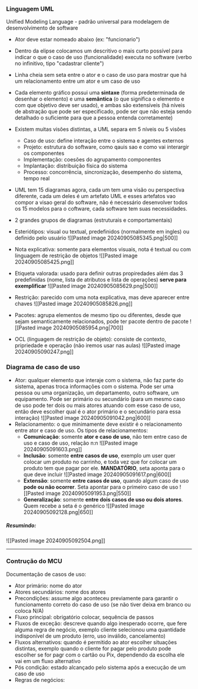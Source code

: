 ### Linguagem UML
Unified Modeling Language - padrão universal para modelagem de desenvolvimento de software

- Ator deve estar nomeado abaixo (ex: "funcionario")
- Dentro da elipse colocamos um descritivo o mais curto possível para indicar o que o caso de uso (funcionalidade) executa no software (verbo no infinitivo, tipo "cadastrar cliente")
- Linha cheia sem seta entre o ator e o caso de uso para mostrar que há um relacionamento entre um ator e um caso de uso 

- Cada elemento gráfico possui uma **sintaxe** (forma predeterminada de desenhar o elemento) e uma **semântica** (o que significa o elemento e com que objetivo deve ser usado), e ambas são extensíveis (há níveis de abstração que pode ser especificado, pode ser que não esteja sendo detalhado o suficiente para que a pessoa entenda corretamente)

- Existem muitas visões distintas, a UML separa em 5 níveis ou 5 visões
	- Caso de uso: define interação entre o sistema e agentes externos
	- Projeto: estrutura do software, como qauis sao e como vai interargir os componentes
	- Implementação: coesões do agrupamento componentes
	- Implantação: distribuição física do sistema
	- Processo: concorrência, sincronização, desempenho do sistema, tempo real
- UML tem 15 diagramas agora, cada um tem uma visão ou perspectiva diferente, cada um deles é um artefato UML e esses artefatos vao compor a visao geral do software, não é necessário desenvolver todos os 15 modelos para o coftware, cada software tem suas necessidades.
- 2 grandes grupos de diagramas (estruturais e comportamentais)

- Esteriótipos: visual ou textual, predefinidos (normalmente em ingles) ou definido pelo usuário
![[Pasted image 20240905085345.png|500]]
- Nota explicativa: somente para elementos visuais, nota é textual ou com linguagem de restrição de objetos
![[Pasted image 20240905085425.png]]
- Etiqueta valorada: usado para definir outras propiredades além das 3 predefinidas (nome, lista de atributos e lista de operações) **serve para exemplificar**
![[Pasted image 20240905085629.png|500]]
- Restrição: parecido com uma nota explicativa, mas deve aparecer entre chaves
 ![[Pasted image 20240905085826.png]]
 - Pacotes: agrupa elementos de mesmo tipo ou diferentes, desde que sejam semanticamente relacionados, pode ter pacote dentro de pacote
 ![[Pasted image 20240905085954.png|700]]
 - OCL (linguagem de restrição de objeto): consiste de contexto, pripriedade e operação (não iremos usar nas aulas)
 ![[Pasted image 20240905090247.png]]

### Diagrama de caso de uso
- Ator: qualquer elemento que interaje com o sistema, não faz parte do sistema, apenas troca informações com o sistema. Pode ser uma pessoa ou uma organização, um departamento, outro software, um equipamento. Pode ser primário ou secundário (para um mesmo caso de uso pode ter dois ou mais atores atuando com esse caso de uso, então deve escolher qual é o ator primário e o secundário para essa interação)
![[Pasted image 20240905091042.png|600]]
- Relacionamento: o que minimamente deve existir é o relacionamento entre ator e caso de uso. Os tipos de relacionamentos:
	- **Comunicação**: somente **ator e caso de uso**, não tem entre caso de uso e caso de uso, relação n:n
	![[Pasted image 20240905091603.png]]
	- **Inclusão**: somente **entre casos de uso**, exemplo um user quer colocar um produto no carrinho, e toda vez que for colocar um produto tem que pagar por ele. **MANDATÓRIO**, seta aponta para o que deve incluir
	![[Pasted image 20240905091617.png|600]]
	- **Extensão**: somente **entre casos de uso**, quando algum caso de uso **pode ou não ocorrer**. Seta apontar para o primeiro caso de uso
	![[Pasted image 20240905091953.png|550]]
	- **Generalização**: somente **entre dois casos de uso ou dois atores**. Quem recebe a seta é o genérico
	![[Pasted image 20240905092128.png|650]]
##### Resumindo:
![[Pasted image 20240905092504.png]]
___
### Contrução do MCU
Documentação de casos de uso:
- Ator primário: nome do ator
- Atores secundários: nome dos atores
- Precondições: assume algo aconteceu previamente para garantir o funcionamento correto do caso de uso (se não tiver deixa em branco ou coloca N/A)
- Fluxo principal: obrigatório colocar, sequência de passos
- Fluxos de exceção: descreve quando algo inesperado ocorre, que fere alguma regra de negócio, exemplo cliente selecionou uma quantidade indisponível de um produto (erro, uso inválido, cancelamento)
- Fluxos alternativos: quando é permitido ao ator escolher situações distintas, exemplo quando o cliente for pagar pelo produto pode escolher se for pagr com o cartão ou Pix, dependendo da escolha ele vai em um fluxo alternativo
- Pós condição: estado alcançado pelo sistema após a execução de um caso de uso
- Regras de negócios: 
